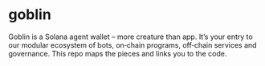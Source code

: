 # goblin
Goblin is a Solana agent wallet – more creature than app. It’s your entry to our modular ecosystem of bots, on‑chain programs, off‑chain services and governance. This repo maps the pieces and links you to the code.
